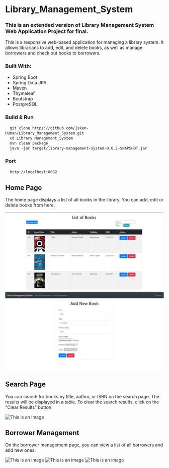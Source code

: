 # Library_Management_System
### This is an extended version of Library Management System Web Application Project for final. 

This is a responsive web-based application for managing a library system. It allows librarians to add, edit, and delete books, as well as manage borrowers and check out books to borrowers. 

### Built With:
- Spring Boot
- Spring Data JPA
- Maven
- Thymeleaf
- Bootstrap
- PostgreSQL

### Build & Run 
```
  git clone https://github.com/Isken-Human/Library_Management_System.git
  cd Library_Management_System
  mvn clean package
  java -jar target/library-management-system-0.0.1-SNAPSHOT.jar
```
### Port
```
  http://localhost:8082
```

## Home Page
The home page displays a list of all books in the library. You can add, edit or delete books from here.

![This is an image](/Photos/list_of_books.png)
![This is an image](/Photos/add_new_book.png)


## Search Page
You can search for books by title, author, or ISBN on the search page. The results will be displayed in a table. To clear the search results, click on the "Clear Results" button.

![This is an image](/Photos/search_result.png)



## Borrower Management
On the borrower management page, you can view a list of all borrowers and add new ones.

![This is an image](/Photos/list_of_borrowers.png)
![This is an image](/Photos/add_new_borrower.png)
![This is an image](/Photos/update_borrower.png)





